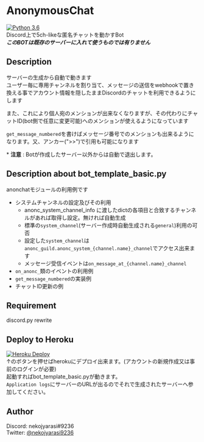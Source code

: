 # AnonymousChat
[![Python 3.6](https://img.shields.io/badge/python-3.6-blue.svg)](https://www.python.org/downloads/release/python-360/)  
Discord上で5ch-likeな匿名チャットを動かすBot   
***このBOTは既存のサーバーに入れて使うものでは有りません***   

    
## Description  

サーバーの生成から自動で動きます   
ユーザー毎に専用チャンネルを割り当て、メッセージの送信をwebhookで置き換える事でアカウント情報を隠したままDiscordのチャットを利用できるようにします  

また、これにより個人宛のメンションが出来なくなりますが、その代わりにチャットID(bot側で任意に変更可能)へのメンションが使えるようになっています 

`get_message_numbered`を書けばメッセージ番号でのメンションも出来るようになります。又、アンカー(">>")で引用も可能になります 
  
\* **注意** : Botが作成したサーバー以外からは自動で退出します。  
  
  
## Description about bot_template_basic.py
anonchatモジュールの利用例です    

- システムチャンネルの設定及びその利用   
    - anonc_system_channel_info に渡したdictの各項目と合致するチャンネルがあれば取得し設定。無ければ自動生成
    - 標準の`system_channel`(サーバー作成時自動生成される`general`)利用の可否
    - 設定した`system_channel`は`anonc_guild.anonc_system_{channel.name}_channel`でアクセス出来ます
    - メッセージ受信イベントは`on_message_at_{channel.name}_channel`
- `on_anonc_`類のイベントの利用例
- `get_message_numbered`の実装例
- チャットID更新の例
   
   
## Requirement
discord.py rewrite


## Deploy to Heroku

[![Heroku Deploy](https://www.herokucdn.com/deploy/button.png)](https://heroku.com/deploy?template=https://github.com/watosar/AnonymousChat)   
↑のボタンを押せばherokuにデプロイ出来ます。(アカウントの新規作成又は事前のログインが必要)   
起動すればbot_template_basic.pyが動きます。   
`Application logs`にサーバーのURLが出るのでそれで生成されたサーバーへ参加してください。    


## Author

Discord: nekojyarasi#9236   
Twitter: [@nekojyarasi9236](https://twitter.com/nekojyarasi9236)

